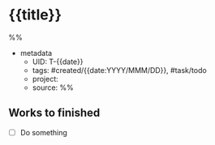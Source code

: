 # {{title}}
%%
- metadata
	- UID: T-{{date}}
	- tags: #created/{{date:YYYY/MMM/DD}}, #task/todo 
	- project: 
	- source: 
%%

## Works to finished
- [ ] Do something

